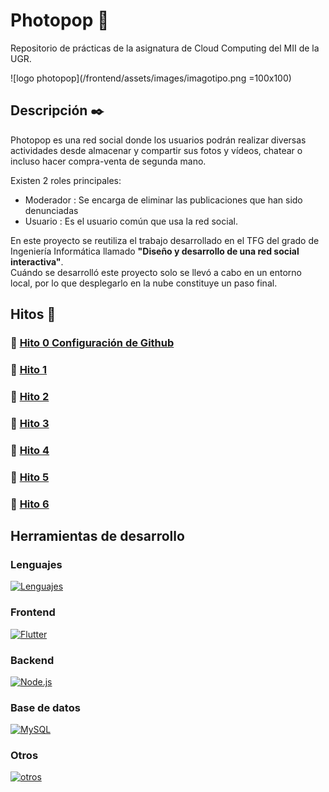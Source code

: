 # Photopop :iphone:
Repositorio de prácticas de la asignatura de Cloud Computing del MII de la UGR.

![logo photopop](/frontend/assets/images/imagotipo.png =100x100)

## Descripción :black_nib:

Photopop es una red social donde los usuarios podrán realizar diversas actividades desde almacenar y compartir sus fotos y vídeos, chatear o incluso hacer compra-venta de segunda mano.

Existen 2 roles principales:

- Moderador : Se encarga de eliminar las publicaciones que han sido denunciadas
- Usuario : Es el usuario común que usa la red social.

En este proyecto se reutiliza el trabajo desarrollado en el TFG del grado de Ingeniería Informática llamado **"Diseño y desarrollo de una red social interactiva"**. \
Cuándo se desarrolló este proyecto solo se llevó a cabo en un entorno local, por lo que desplegarlo en la nube constituye un paso final.

## Hitos :pushpin:

### :round_pushpin: [Hito 0 Configuración de Github](docs/hito0/hito0.md)
### :round_pushpin: [Hito 1]()
### :round_pushpin: [Hito 2]()
### :round_pushpin: [Hito 3]()
### :round_pushpin: [Hito 4]()
### :round_pushpin: [Hito 5]()
### :round_pushpin: [Hito 6]()
  

## Herramientas de desarrollo

### Lenguajes

[![Lenguajes](https://skillicons.dev/icons?i=js,dart,py)](https://developer.mozilla.org/es/docs/Web/JavaScript)

### Frontend

[![Flutter](https://skillicons.dev/icons?i=flutter)](https://flutter.dev/)

### Backend

[![Node.js](https://skillicons.dev/icons?i=nodejs)](https://nodejs.org/)

### Base de datos

[![MySQL](https://skillicons.dev/icons?i=mysql)](https://www.mysql.com/)

### Otros

[![otros](https://skillicons.dev/icons?i=linux,git,vscode)](https://www.linux.org/)


